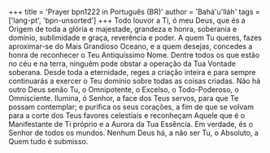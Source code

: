 +++
title = 'Prayer bpn1222 in Português (BR)'
author = 'Bahá'u'lláh'
tags = ['lang-pt', 'bpn-unsorted']
+++
Todo louvor a Ti, ó meu Deus, que és a Origem de toda a glória e majestade, grandeza e honra, soberania e domínio, sublimidade e graça, reverência e poder. A quem Tu queres, fazes aproximar-se do Mais Grandioso Oceano, e a quem desejas, concedes a honra de reconhecer o Teu Antiquíssimo Nome. Dentre todos os que estão no céu e na terra, ninguém pode obstar a operação da Tua Vontade soberana. Desde toda a eternidade, reges a criação inteira e para sempre continuarás a exercer o Teu domínio sobre todas as coisas criadas. Não há outro Deus senão Tu, o Omnipotente, o Excelso, o Todo-Poderoso, o Omnisciente.
Ilumina, ó Senhor, a face dos Teus servos, para que Te possam contemplar; e purifica os seus corações, a fim de que se volvam para a corte dos Teus favores celestiais e reconheçam Aquele que é o Manifestante de Ti próprio e a Aurora da Tua Essência. Em verdade, és o Senhor de todos os mundos. Nenhum Deus há, a não ser Tu, o Absoluto, a Quem tudo é submisso.
